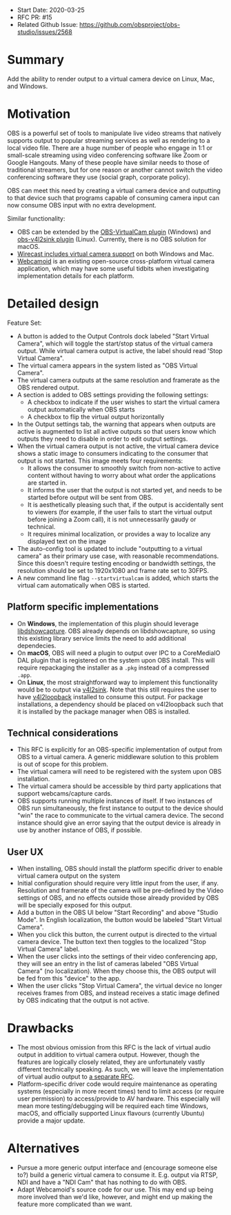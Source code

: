 - Start Date: 2020-03-25
- RFC PR: #15
- Related Github Issue: https://github.com/obsproject/obs-studio/issues/2568

# Summary

Add the ability to render output to a virtual camera device on Linux, Mac, and Windows.

# Motivation

OBS is a powerful set of tools to manipulate live video streams that natively supports output to popular streaming services as well as rendering to a local video file. There are a huge number of people who engage in 1:1 or small-scale streaming using video conferencing software like Zoom or Google Hangouts. Many of these people have similar needs to those of traditional streamers, but for one reason or another cannot switch the video conferencing software they use (social graph, corporate policy).

OBS can meet this need by creating a virtual camera device and outputting to that device such that programs capable of consuming camera input can now consume OBS input with no extra development.

Similar functionality: 
* OBS can be extended by the [OBS-VirtualCam plugin](https://obsproject.com/forum/resources/obs-virtualcam.539/) (Windows) and [obs-v4l2sink plugin](https://github.com/CatxFish/obs-v4l2sink) (Linux). Currently, there is no OBS solution for macOS.
* [Wirecast includes virtual camera support](http://www.telestream.net/pdfs/user-guides/Wirecast-8-User-Guide-Windows.pdf) on both Windows and Mac.
* [Webcamoid](https://webcamoid.github.io/) is an existing open-source cross-platform virtual camera application, which may have some useful tidbits when investigating implementation details for each platform.

# Detailed design

Feature Set:

* A button is added to the Output Controls dock labeled "Start Virtual Camera", which will toggle the start/stop status of the virtual camera output. While virtual camera output is active, the label should read 'Stop Virtual Camera".
* The virtual camera appears in the system listed as "OBS Virtual Camera".
* The virtual camera outputs at the same resolution and framerate as the OBS rendered output.
* A section is added to OBS settings providing the following settings:
    * A checkbox to indicate if the user wishes to start the virtual camera output automatically when OBS starts
    * A checkbox to flip the virtual output horizontally
* In the Output settings tab, the warning that appears when outputs are active is augmented to list all active outputs so that users know which outputs they need to disable in order to edit output settings.
* When the virtual camera output is not active, the virtual camera device shows a static image to consumers indicating to the consumer that output is not started. This image meets four requirements:
    * It allows the consumer to smoothly switch from non-active to active content without having to worry about what order the applications are started in.
    * It informs the user that the output is not started yet, and needs to be started before output will be sent from OBS.
    * It is aesthetically pleasing such that, if the output is accidentally sent to viewers (for example, if the user fails to start the virtual output before joining a Zoom call), it is not unnecessarily gaudy or technical.
    * It requires minimal localization, or provides a way to localize any displayed text on the image
* The auto-config tool is updated to include "outputting to a virtual camera" as their primary use case, with reasonable recommendations. Since this doesn't require testing encoding or bandwidth settings, the resolution should be set to 1920x1080 and frame rate set to 30FPS.
* A new command line flag `--startvirtualcam` is added, which starts the virtual cam automatically when OBS is started.

## Platform specific implementations

* On **Windows**, the implementation of this plugin should leverage [libdshowcapture](https://github.com/obsproject/libdshowcapture). OBS already depends on libdshowcapture, so using this existing library service limits the need to add additional dependecies.
* On **macOS**, OBS will need a plugin to output over IPC to a CoreMediaIO DAL plugin that is registered on the system upon OBS install. This will require repackaging the installer as a `.pkg` instead of a compressed `.app`.
* On **Linux**, the most straightforward way to implement this functionality would be to output via [v4l2sink](https://gstreamer.freedesktop.org/documentation/video4linux2/v4l2sink.html?gi-language=c). Note that this still requires the user to have [v4l2loopback](https://github.com/umlaeute/v4l2loopback) installed to consume this output. For package installations, a dependency should be placed on v4l2loopback such that it is installed by the package manager when OBS is installed.

## Technical considerations

- This RFC is explicitly for an OBS-specific implementation of output from OBS to a virtual camera. A generic middleware solution to this problem is out of scope for this problem.
- The virtual camera will need to be registered with the system upon OBS installation.
- The virtual camera should be accessible by third party applications that support webcams/capture cards.
- OBS supports running multiple instances of itself. If two instances of OBS run simultaneously, the first instance to output to the device should "win" the race to communicate to the virtual camera device. The second instance should give an error saying that the output device is already in use by another instance of OBS, if possible.

## User UX

* When installing, OBS should install the platform specific driver to enable virtual camera output on the system
* Initial configuration should require very little input from the user, if any. Resolution and framerate of the camera will be pre-defined by the Video settings of OBS, and no effects outside those already provided by OBS will be specially exposed for this output.
* Add a button in the OBS UI below "Start Recording" and above "Studio Mode". In English localization, the button would be labeled "Start Virtual Camera".
* When you click this button, the current output is directed to the virtual camera device. The button text then toggles to the localized "Stop Virtual Camera" label.
* When the user clicks into the settings of their video conferencing app, they will see an entry in the list of cameras labeled "OBS Virtual Camera" (no localization). When they choose this, the OBS output will be fed from this "device" to the app.
* When the user clicks "Stop Virtual Camera", the virtual device no longer receives frames from OBS, and instead receives a static image defined by OBS indicating that the output is not active.

# Drawbacks

* The most obvious omission from this RFC is the lack of virtual audio output in addition to virtual camera output. However, though the features are logically closely related, they are unfortunately vastly different technically speaking. As such, we will leave the implementation of virtual audio output to [a separate RFC](https://github.com/obsproject/rfcs/pull/16).
* Platform-specific driver code would require maintenance as operating systems (especially in more recent times) tend to limit access (or require user permission) to access/provide to AV hardware. This especially will mean more testing/debugging will be required each time Windows, macOS, and officially supported Linux flavours (currently Ubuntu) provide a major update.

# Alternatives

* Pursue a more generic output interface and (encourage someone else to?) build a generic virtual camera to consume it. E.g. output via RTSP, NDI and have a "NDI Cam" that has nothing to do with OBS.
* Adapt Webcamoid's source code for our use. This may end up being more involved than we'd like, however, and might end up making the feature more complicated than we want.

